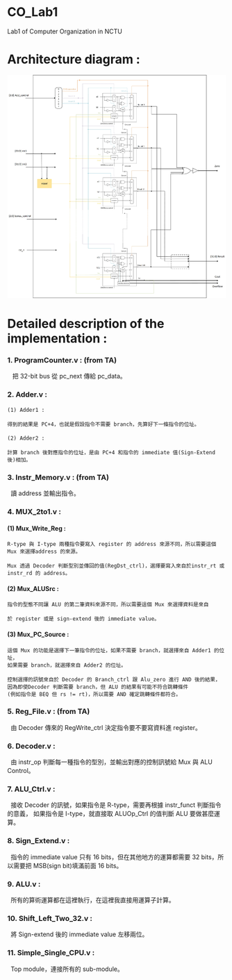 # CO_Lab1
Lab1 of Computer Organization in NCTU


# Architecture diagram : 
![image](https://github.com/katelo731/32-bits_ALU/blob/master/32-bits_alu.jpg)


# Detailed description of the implementation :

### 1. ProgramCounter.v : (from TA)

    把 32-bit bus 從 pc_next 傳給 pc_data。

### 2. Adder.v :

    (1) Adder1 :
    
    得到的結果是 PC+4，也就是假設指令不需要 branch，先算好下一條指令的位址。
   
    (2) Adder2 :
    
    計算 branch 後對應指令的位址，是由 PC+4 和指令的 immediate 值(Sign-Extend 後)相加。

### 3. Instr_Memory.v : (from TA)

    讀 address 並輸出指令。

### 4. MUX_2to1.v :

  #### (1) Mux_Write_Reg :
   
    R-type 與 I-type 兩種指令要寫入 register 的 address 來源不同，所以需要這個 Mux 來選擇address 的來源。
    
    Mux 透過 Decoder 判斷型別並傳回的值(RegDst_ctrl)，選擇要寫入來自於instr_rt 或 instr_rd 的 address。

   #### (2) Mux_ALUSrc :

    指令的型態不同讓 ALU 的第二筆資料來源不同，所以需要這個 Mux 來選擇資料是來自
    
    於 register 或是 sign-extend 後的 immediate value。

   #### (3) Mux_PC_Source :

    這個 Mux 的功能是選擇下一筆指令的位址，如果不需要 branch，就選擇來自 Adder1 的位址，
    如果需要 branch，就選擇來自 Adder2 的位址。
    
    控制選擇的訊號來自於 Decoder 的 Branch_ctrl 跟 Alu_zero 進行 AND 後的結果，
    因為即使Decoder 判斷需要 branch，但 ALU 的結果有可能不符合跳轉條件
    (例如指令是 BEQ 但 rs != rt)，所以需要 AND 確定跳轉條件都符合。

### 5. Reg_File.v : (from TA)

   由 Decoder 傳來的 RegWrite_ctrl 決定指令要不要寫資料進 register。

### 6. Decoder.v :

   由 instr_op 判斷每一種指令的型別，並輸出對應的控制訊號給 Mux 與 ALU Control。

### 7. ALU_Ctrl.v :
 
   接收 Decoder 的訊號，如果指令是 R-type，需要再根據 instr_funct 判斷指令的意義，
   如果指令是 I-type，就直接取 ALUOp_Ctrl 的值判斷 ALU 要做甚麼運算。

### 8. Sign_Extend.v :

   指令的 immediate value 只有 16 bits，但在其他地方的運算都需要 32 bits，所以需要把 MSB(sign bit)填滿前面 16 bits。

### 9. ALU.v :

   所有的算術運算都在這裡執行，在這裡我直接用運算子計算。

### 10. Shift_Left_Two_32.v :

   將 Sign-extend 後的 immediate value 左移兩位。

### 11. Simple_Single_CPU.v :

   Top module，連接所有的 sub-module。
